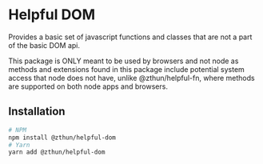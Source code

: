 # Helpful DOM

Provides a basic set of javascript functions and classes that are not a part of the basic DOM api.

This package is ONLY meant to be used by browsers and not node as methods and extensions found in this package include
potential system access that node does not have, unlike @zthun/helpful-fn, where methods are supported on both node apps
and browsers.

## Installation

```sh
# NPM
npm install @zthun/helpful-dom
# Yarn
yarn add @zthun/helpful-dom
```
